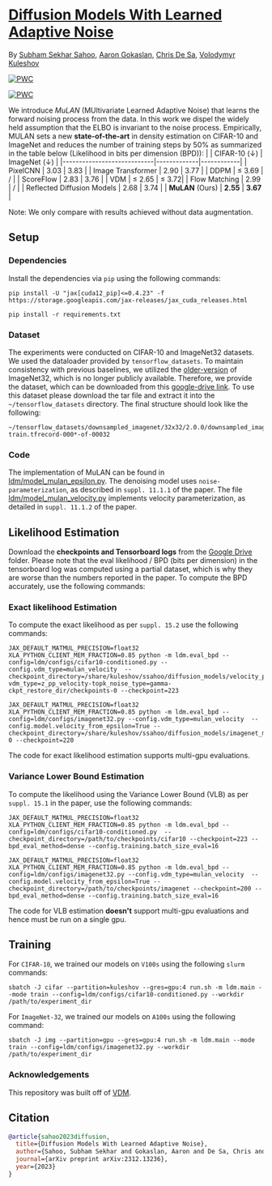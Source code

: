 # [Diffusion Models With Learned Adaptive Noise](https://arxiv.org/abs/2312.13236)
By [Subham Sekhar Sahoo](https://s-sahoo.github.io), [Aaron Gokaslan](https://skylion007.github.io), [Chris De Sa](https://www.cs.cornell.edu/~cdesa/), [Volodymyr Kuleshov](https://www.cs.cornell.edu/~kuleshov/)

[![PWC](https://img.shields.io/endpoint.svg?url=https://paperswithcode.com/badge/diffusion-models-with-learned-adaptive-noise/density-estimation-on-imagenet-32x32-1)](https://paperswithcode.com/sota/density-estimation-on-imagenet-32x32-1?p=diffusion-models-with-learned-adaptive-noise)

[![PWC](https://img.shields.io/endpoint.svg?url=https://paperswithcode.com/badge/diffusion-models-with-learned-adaptive-noise/density-estimation-on-cifar-10)](https://paperswithcode.com/sota/density-estimation-on-cifar-10?p=diffusion-models-with-learned-adaptive-noise)

We introduce *MuLAN* (MUltivariate Learned Adaptive Noise) that learns the forward noising process from the data. In this work we dispel the widely held assumption that the ELBO is invariant to the noise process. Empirically, MULAN sets a new **state-of-the-art** in density estimation on CIFAR-10 and ImageNet and reduces the number of training steps by 50% as summarized in the table below (Likelihood in bits per dimension (BPD)):
|                         | CIFAR-10 $(\downarrow)$ | ImageNet $(\downarrow)$ |
|----------------------------|-------------|------------|
| PixelCNN                   | 3.03        | 3.83       |
| Image Transformer          | 2.90        | 3.77       |
| DDPM                       | $\leq$ 3.69 | /          |
| ScoreFlow                  | 2.83        | 3.76       |
| VDM                        | $\leq$ 2.65 | $\leq$ 3.72|
| Flow Matching              | 2.99        | /          |
| Reflected Diffusion Models | 2.68        | 3.74       |
| **MuLAN** (Ours)           | **2.55**    | **3.67**   |

Note:  We only compare with results achieved without data augmentation.

## Setup
### Dependencies
Install the dependencies via `pip` using the following commands:
```
pip install -U "jax[cuda12_pip]<=0.4.23" -f https://storage.googleapis.com/jax-releases/jax_cuda_releases.html

pip install -r requirements.txt
```

### Dataset
The experiments were conducted on CIFAR-10 and ImageNet32 datasets. We used the dataloader provided by `tensorflow_datasets`. To maintain consistency with previous baselines, we utilized the [older-version](http://image-net.org/small/train_32x32.tar) of ImageNet32, which is no longer publicly available. Therefore, we provide the dataset, which can be downloaded from this [google-drive link](https://drive.google.com/file/d/1I-QvjLRa1kVxc3iX05pmDEKEM0JeAq46/view?usp=share_link). To use this dataset please download the tar file and extract it into the `~/tensorflow_datasets` directory. The final structure should look like the following:
```
~/tensorflow_datasets/downsampled_imagenet/32x32/2.0.0/downsampled_imagenet-train.tfrecord-000*-of-00032
```

### Code
The implementation of MuLAN can be found in [ldm/model_mulan_epsilon.py](ldm/model_mulan_epsilon.py). The denoising model uses `noise-parameterization`, as described in `suppl. 11.1.1` of the paper. The file [ldm/model_mulan_velocity.py](ldm/model_mulan_velocity.py) implements velocity parameterization, as detailed in `suppl. 11.1.2` of the paper. 


## Likelihood Estimation
Download the **checkpoints and Tensorboard logs** from the [Google Drive](https://drive.google.com/drive/folders/1RVnTljGDj4G8gu2ltYFX0wwD9OlKRpWT?usp=sharing) folder. Please note that the eval likelihood / BPD (bits per dimension) in the tensorboard log was computed using a partial dataset, which is why they are worse than the numbers reported in the paper. To compute the BPD accurately, use the following commands:

### Exact likelihood Estimation
To compute the exact likelihood as per `suppl. 15.2` use the following commands:
```
JAX_DEFAULT_MATMUL_PRECISION=float32 XLA_PYTHON_CLIENT_MEM_FRACTION=0.85 python -m ldm.eval_bpd --config=ldm/configs/cifar10-conditioned.py --config.vdm_type=mulan_velocity  --checkpoint_directory=/share/kuleshov/ssahoo/diffusion_models/velocity_parameterization/1124188-vdm_type=z_pp_velocity-topk_noise_type=gamma-ckpt_restore_dir/checkpoints-0 --checkpoint=223

JAX_DEFAULT_MATMUL_PRECISION=float32 XLA_PYTHON_CLIENT_MEM_FRACTION=0.85 python -m ldm.eval_bpd --config=ldm/configs/imagenet32.py --config.vdm_type=mulan_velocity  --config.model.velocity_from_epsilon=True --checkpoint_directory=/share/kuleshov/ssahoo/diffusion_models/imagenet_mulan_epsilon/checkpoints-0 --checkpoint=220
```
The code for exact likelihood estimation supports multi-gpu evaluations.

### Variance Lower Bound Estimation
To compute the likelihood using the Variance Lower Bound (VLB) as per `suppl. 15.1` in the paper, use the following commands:
```
JAX_DEFAULT_MATMUL_PRECISION=float32 XLA_PYTHON_CLIENT_MEM_FRACTION=0.85 python -m ldm.eval_bpd --config=ldm/configs/cifar10-conditioned.py  --checkpoint_directory=/path/to/checkpoints/cifar10 --checkpoint=223 --bpd_eval_method=dense --config.training.batch_size_eval=16

JAX_DEFAULT_MATMUL_PRECISION=float32 XLA_PYTHON_CLIENT_MEM_FRACTION=0.85 python -m ldm.eval_bpd --config=ldm/configs/imagenet32.py --config.vdm_type=mulan_velocity  --config.model.velocity_from_epsilon=True --checkpoint_directory=/path/to/checkpoints/imagenet --checkpoint=200 --bpd_eval_method=dense --config.training.batch_size_eval=16
```
The code for VLB estimation **doesn't** support multi-gpu evaluations and hence must be run on a single gpu.

## Training
For `CIFAR-10`, we trained our models on `V100s` using the following `slurm` commands:
```
sbatch -J cifar --partition=kuleshov --gres=gpu:4 run.sh -m ldm.main --mode train --config=ldm/configs/cifar10-conditioned.py --workdir /path/to/experiment_dir
```

For `ImageNet-32`, we trained our models on `A100s` using the following command:
```
sbatch -J img --partition=gpu --gres=gpu:4 run.sh -m ldm.main --mode train --config=ldm/configs/imagenet32.py --workdir /path/to/experiment_dir
```

### Acknowledgements
This repository was built off of [VDM](https://github.com/google-research/vdm).


## Citation
```bib
@article{sahoo2023diffusion,
  title={Diffusion Models With Learned Adaptive Noise},
  author={Sahoo, Subham Sekhar and Gokaslan, Aaron and De Sa, Chris and Kuleshov, Volodymyr},
  journal={arXiv preprint arXiv:2312.13236},
  year={2023}
}
```
